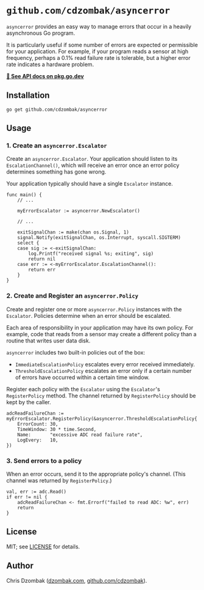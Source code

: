 # `github.com/cdzombak/asyncerror`

`asyncerror` provides an easy way to manage errors that occur in a heavily asynchronous Go program.

It is particularly useful if some number of errors are expected or permissible for your application. For example, if your program reads a sensor at high frequency, perhaps a 0.1% read failure rate is tolerable, but a higher error rate indicates a hardware problem.

**[📖 See API docs on pkg.go.dev](https://pkg.go.dev/github.com/cdzombak/asyncerror)**

## Installation

```
go get github.com/cdzombak/asyncerror
```

## Usage

### 1. Create an `asyncerror.Escalator`

Create an `asyncerror.Escalator`. Your application should listen to its `EscalationChannel()`, which will receive an error once an error policy determines something has gone wrong.

Your application typically should have a single `Escalator` instance.

```
func main() {
    // ...

    myErrorEscalator := asyncerror.NewEscalator()

    // ...

	exitSignalChan := make(chan os.Signal, 1)
	signal.Notify(exitSignalChan, os.Interrupt, syscall.SIGTERM)
	select {
	case sig := <-exitSignalChan:
		log.Printf("received signal %s; exiting", sig)
		return nil
	case err := <-myErrorEscalator.EscalationChannel():
		return err
	}
}
```

### 2. Create and Register an `asyncerror.Policy`

Create and register one or more `asyncerror.Policy` instances with the `Escalator`. Policies determine when an error should be escalated.

Each area of responsibility in your application may have its own policy. For example, code that reads from a sensor may create a different policy than a routine that writes user data disk. 

`asyncerror` includes two built-in policies out of the box:
- `ImmediateEscalationPolicy` escalates every error received immediately.
- `ThresholdEscalationPolicy` escalates an error only if a certain number of errors have occurred within a certain time window.

Register each policy with the `Escalator` using the `Escalator`'s `RegisterPolicy` method. The channel returned by `RegisterPolicy` should be kept by the caller. 

```
adcReadFailureChan := myErrorEscalator.RegisterPolicy(&asyncerror.ThresholdEscalationPolicy{
    ErrorCount: 30,
    TimeWindow: 30 * time.Second,
    Name:       "excessive ADC read failure rate",
    LogEvery:   10,
})
```

### 3. Send errors to a policy

When an error occurs, send it to the appropriate policy's channel. (This channel was returned by `RegisterPolicy`.)

```
val, err := adc.Read()
if err != nil {
    adcReadFailureChan <- fmt.Errorf("failed to read ADC: %w", err)
    return
}
```

## License

MIT; see [LICENSE](LICENSE) for details.

## Author

Chris Dzombak ([dzombak.com](https://www.dzombak.com), [github.com/cdzombak](https://github.com/cdzombak)).

